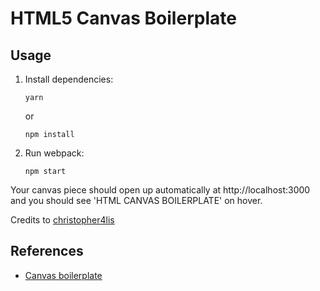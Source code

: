 # HTML5 Canvas Boilerplate

## Usage

1.  Install dependencies:

        yarn

    or

        npm install

2.  Run webpack:

        npm start

Your canvas piece should open up automatically at http://localhost:3000 and you should see 'HTML CANVAS BOILERPLATE' on hover.

Credits to [christopher4lis](https://github.com/christopher4lis)


## References

  - [Canvas boilerplate](https://github.com/christopher4lis/canvas-boilerplate)
